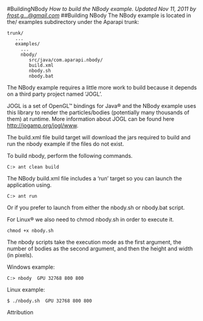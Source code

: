 #BuildingNBody
*How to build the NBody example. Updated Nov 11, 2011 by frost.g...@gmail.com*
##Building NBody
The NBody example is located in the/ examples subdirectory under the Aparapi trunk:

    trunk/
       ...
       examples/
         ...
         nbody/
            src/java/com.aparapi.nbody/
            build.xml
            nbody.sh
            nbody.bat
The NBody example requires a little more work to build because it depends on a third party project named ‘JOGL’.

JOGL is a set of OpenGL™ bindings for Java® and the NBody example uses this library to render the particles/bodies (potentially many thousands of them) at runtime. More information about JOGL can be found here http://jogamp.org/jogl/www.

The build.xml file build target will download the jars required to build and run the nbody example if the files do not exist.

To build nbody, perform the following commands.

    C:> ant clean build
The NBody build.xml file includes a ‘run’ target so you can launch the application using.

    C:> ant run
Or if you prefer to launch from either the nbody.sh or nbody.bat script.

For Linux® we also need to chmod nbody.sh in order to execute it.

    chmod +x nbody.sh
The nbody scripts take the execution mode as the first argument, the number of bodies as the second argument, and then the height and width (in pixels).

Windows example:

    C:> nbody  GPU 32768 800 800
Linux example:

    $ ./nbody.sh  GPU 32768 800 800
Attribution